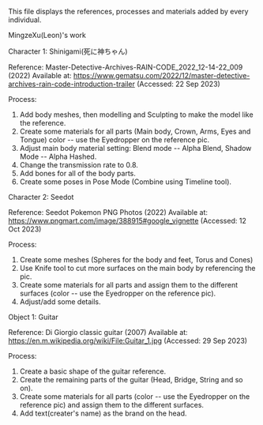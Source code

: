 This file displays the references, processes and materials added by every individual.

MingzeXu(Leon)'s work

Character 1: Shinigami(死に神ちゃん)

Reference: 
Master-Detective-Archives-RAIN-CODE_2022_12-14-22_009 (2022) Available at:
https://www.gematsu.com/2022/12/master-detective-archives-rain-code-introduction-trailer (Accessed: 22 Sep 2023)

Process:
1. Add body meshes, then modelling and Sculpting to make the model like the reference.
2. Create some materials for all parts (Main body, Crown, Arms, Eyes and Tongue) color -- use the Eyedropper on the reference pic.
3. Adjust main body material setting: Blend mode -- Alpha Blend, Shadow Mode -- Alpha Hashed.
4. Change the transmission rate to 0.8.
5. Add bones for all of the body parts.
6. Create some poses in Pose Mode (Combine using Timeline tool).

Character 2: Seedot

Reference:
Seedot Pokemon PNG Photos (2022) Available at:
https://www.pngmart.com/image/388915#google_vignette (Accessed: 12 Oct 2023)

Process:
1. Create some meshes (Spheres for the body and feet, Torus and Cones)
2. Use Knife tool to cut more surfaces on the main body by referencing the pic.
3. Create some materials for all parts and assign them to the different surfaces (color -- use the Eyedropper on the reference pic).
4. Adjust/add some details.


Object 1: Guitar

Reference:
Di Giorgio classic guitar (2007) Available at:
https://en.m.wikipedia.org/wiki/File:Guitar_1.jpg (Accessed: 29 Sep 2023)

Process:
1. Create a basic shape of the guitar reference.
2. Create the remaining parts of the guitar (Head, Bridge, String and so on).
3. Create some materials for all parts (color -- use the Eyedropper on the reference pic) and assign them to the different surfaces.
4. Add text(creater's name) as the brand on the head.

